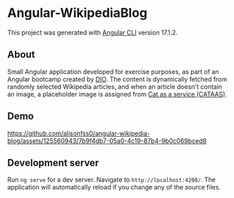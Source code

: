 # Angular-WikipediaBlog

This project was generated with [Angular CLI](https://github.com/angular/angular-cli) version 17.1.2.

## About

Small Angular application developed for exercise purposes, as part of an Angular bootcamp created by [DIO](https://github.com/digitalinnovationone). The content is dynamically fetched from randomly selected Wikipedia articles, and when an article doesn't contain an image, a placeholder image is assigned from [Cat as a service (CATAAS)](https://cataas.com/).

## Demo

https://github.com/alisonfss0/angular-wikipedia-blog/assets/125560943/7b9f4db7-05a0-4c19-87b4-9b0c069bced8

## Development server

Run `ng serve` for a dev server. Navigate to `http://localhost:4200/`. The application will automatically reload if you change any of the source files.
